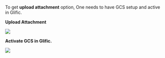 To get **upload attachment** option, One needs to have GCS setup and active in Glific.

**Upload Attachment**

![](https://static.slab.com/prod/uploads/8k89m6if/posts/images/wtnySQQjiQwMALrb9CXhTHcZ.png)



**Activate GCS in Glific.**

![](https://static.slab.com/prod/uploads/8k89m6if/posts/images/gX72iq2YdVlj7CtJqWBcD7Vm.png)
